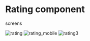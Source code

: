 # Rating component

screens 

![rating](https://user-images.githubusercontent.com/28673856/153484808-ff0e987b-9756-486d-8737-20478382ca09.png)
![rating_mobile](https://user-images.githubusercontent.com/28673856/153484824-dc9ca883-8215-4f33-b4a7-eeb940891720.png)
![rating3](https://user-images.githubusercontent.com/28673856/153484832-b64fa699-28db-453d-b781-68730a0aef82.png)
